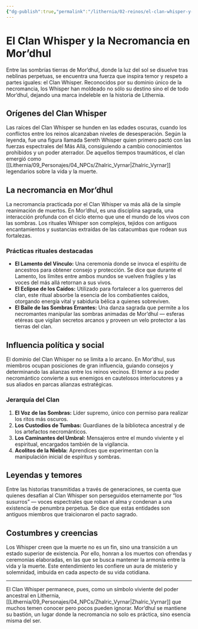 ```yaml
---
{"dg-publish":true,"permalink":"/lithernia/02-reinos/el-clan-whisper-y-la-necromancia-en-mor-dhul/","title":"El Clan Whisper","tags":["lithernia","faccion","clan","Mor'dhul","necromancia"]}
---
```


# El Clan Whisper y la Necromancia en Mor’dhul

Entre las sombrías tierras de Mor’dhul, donde la luz del sol se disuelve tras neblinas perpetuas, se encuentra una fuerza que inspira temor y respeto a partes iguales: el Clan Whisper. Reconocidos por su dominio único de la necromancia, los Whisper han moldeado no sólo su destino sino el de todo Mor’dhul, dejando una marca indeleble en la historia de Lithernia.

## Orígenes del Clan Whisper

Las raíces del Clan Whisper se hunden en las edades oscuras, cuando los conflictos entre los reinos alcanzaban niveles de desesperación. Según la leyenda, fue una figura llamada Sereth Whisper quien primero pactó con las fuerzas espectrales del Más Allá, consiguiendo a cambio conocimientos prohibidos y un poder aterrador. De aquellos tiempos traumáticos, el clan emergió como [[Lithernia/09_Personajes/04_NPCs/Zhalric_Vyrnar\|Zhalric_Vyrnar]] legendarios sobre la vida y la muerte.

## La necromancia en Mor’dhul

La necromancia practicada por el Clan Whisper va más allá de la simple reanimación de muertos. En Mor’dhul, es una disciplina sagrada, una interacción profunda con el ciclo eterno que une el mundo de los vivos con las sombras. Los rituales Whisper son complejos, tejidos con antiguos encantamientos y sustancias extraídas de las catacumbas que rodean sus fortalezas.

### Prácticas rituales destacadas

- **El Lamento del Vínculo:** Una ceremonia donde se invoca el espíritu de ancestros para obtener consejo y protección. Se dice que durante el Lamento, los límites entre ambos mundos se vuelven frágiles y las voces del más allá retornan a sus vivos.
- **El Eclipse de los Caídos:** Utilizado para fortalecer a los guerreros del clan, este ritual absorbe la esencia de los combatientes caídos, otorgando energía vital y sabiduría bélica a quienes sobreviven.
- **El Baile de las Sombras Errantes:** Una danza sagrada que permite a los necromantes manipular las sombras animadas de Mor’dhul — esferas etéreas que vigilan secretos arcanos y proveen un velo protector a las tierras del clan.

## Influencia política y social

El dominio del Clan Whisper no se limita a lo arcano. En Mor’dhul, sus miembros ocupan posiciones de gran influencia, guiando consejos y determinando las alianzas entre los reinos vecinos. El temor a su poder necromántico convierte a sus enemigos en cautelosos interlocutores y a sus aliados en parcas alianzas estratégicas.

### Jerarquía del Clan

1. **El Voz de las Sombras:** Líder supremo, único con permiso para realizar los ritos más oscuros.
2. **Los Custodios de Tumbas:** Guardianes de la biblioteca ancestral y de los artefactos necrománticos.
3. **Los Caminantes del Umbral:** Mensajeros entre el mundo viviente y el espiritual, encargados también de la vigilancia.
4. **Acolitos de la Niebla:** Aprendices que experimentan con la manipulación inicial de espíritus y sombras.

## Leyendas y temores

Entre las historias transmitidas a través de generaciones, se cuenta que quienes desafían al Clan Whisper son perseguidos eternamente por “los susurros” — voces espectrales que roban el alma y condenan a una existencia de penumbra perpetua. Se dice que estas entidades son antiguos miembros que traicionaron el pacto sagrado.

## Costumbres y creencias

Los Whisper creen que la muerte no es un fin, sino una transición a un estado superior de existencia. Por ello, honran a los muertos con ofrendas y ceremonias elaboradas, en las que se busca mantener la armonía entre la vida y la muerte. Este entendimiento les confiere un aura de misterio y solemnidad, imbuida en cada aspecto de su vida cotidiana.

---

El Clan Whisper permanece, pues, como un símbolo viviente del poder ancestral en Lithernia, [[Lithernia/09_Personajes/04_NPCs/Zhalric_Vyrnar\|Zhalric_Vyrnar]] que muchos temen conocer pero pocos pueden ignorar. Mor’dhul se mantiene su bastión, un lugar donde la necromancia no solo es práctica, sino esencia misma del ser.
